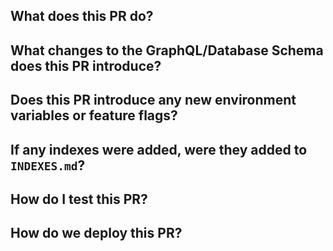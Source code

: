 <!--

Thank you for submitting a pull request! Please note that by contributing to
Coral, you agree to our Code of Conduct: http://code-of-conduct.voxmedia.com/

Before submitting your Pull Request (or PR), please verify that:

* [ ] Your code is up-to-date with the base branch
* [ ] You've successfully run `npm run test` locally

Refer to CONTRIBUTING.MD for more details.

  https://github.com/coralproject/talk/blob/main/CONTRIBUTING.md

-->

## What does this PR do?

<!--

In this section, you should be describing what other Github issues or tickets
that this PR is designed to addressed.

Any related Github issue should be linked by adding its URL to this section.

-->

## What changes to the GraphQL/Database Schema does this PR introduce?

<!--

In this section, you should describe any changes to be made to the GraphQL
schema file (located https://github.com/coralproject/talk/blob/main/src/core/server/graph/schema/schema.graphql) or any
database model (located as types in the https://github.com/coralproject/talk/blob/main/src/core/server/models directory).

If no changes were added to the GraphQL/Database Schema as a part of this PR,
simply write "None".

-->

## Does this PR introduce any new environment variables or feature flags? 

<!-- 

In this section, note any new environment variables or feature flags introduced. Ensure you add them to internal documentation when your PR is merged. 

-->

## If any indexes were added, were they added to `INDEXES.md`?

<!--

In this section, check the `INDEXES.md` at the root of the repo and make sure you have added and commited any index changes necessary for this PR to be deployed. If you added any, indicated `Yes`in this section and list the index entries you added here.

-->

## How do I test this PR?

<!--

In this section, you should be describing any manual testing that can be used to
verify features introduced or bugs fixed in this PR.

 -->
 
 
## How do we deploy this PR?

<!--

In this section, you should be describing any actions that will need to be taken upon deploy ex. purging caches, setting feature flags

 -->
